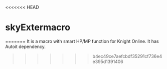 <<<<<<< HEAD
# skyExtermacro
=======
It is a macro with smart HP/MP function for Knight Online. It has Autoit dependency.
>>>>>>> b4ec49ce7aefcbdf35291cf736e4e395d1391406

